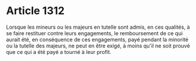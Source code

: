 # Article 1312

Lorsque les mineurs ou les majeurs en tutelle sont admis, en ces qualités, à se faire restituer contre leurs engagements, le remboursement de ce qui aurait été, en conséquence de ces engagements, payé pendant la minorité ou la tutelle des majeurs, ne peut en être exigé, à moins qu'il ne soit prouvé que ce qui a été payé a tourné à leur profit.
